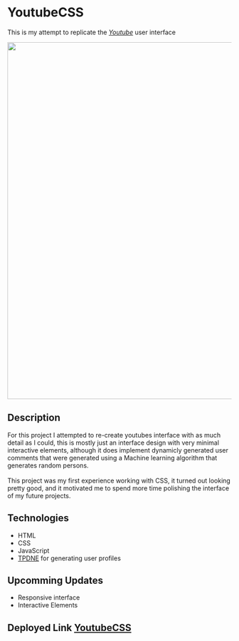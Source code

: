 # YoutubeCSS

This is my attempt to replicate the [_Youtube_](https://youtube.com/) user interface

<a href="https://youtubeinterface.herokuapp.com/" align="center">
    <img src="youtubeCSS.gif" width="800" height="auto" align="center"></img>
</a>

## Description

For this project I attempted to re-create youtubes interface with as much detail as I could,
this is mostly just an interface design with very minimal interactive elements, although it does implement dynamicly generated user comments that were generated using a Machine learning algorithm that generates random persons.
<br/>
<br/>
This project was my first experience working with CSS, it turned out looking pretty good, and it motivated me to spend more time polishing the interface of my future projects.

## Technologies

- HTML
- CSS
- JavaScript
- [TPDNE](https://thispersondoesnotexist.com/) for generating user profiles

## Upcomming Updates

- Responsive interface
- Interactive Elements

## Deployed Link [YoutubeCSS](https://youtubeinterface.herokuapp.com/)
